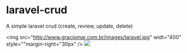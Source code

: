# laravel-crud
A simple laravel crud (create, review, update, delete)

<img src="http://www.graciomar.com.br/images/laravel.jpg"  widt="400" style=""margin-right="30px" /> <img src="http://www.graciomar.com.br/images/composer.jpg"  widt="400" />
